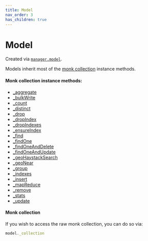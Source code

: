 ```yaml
---
title: Model
nav_order: 3
has_children: true
---
```


# Model

Created via [`manager.model`](../manager/model).

Models inherit most of the [monk collection](https://automattic.github.io/monk/docs/collection/) instance methods.

#### Monk collection instance methods:
  * [_aggregate](https://automattic.github.io/monk/docs/collection/aggregate.html)
  * [_bulkWrite](https://automattic.github.io/monk/docs/collection/bulkWrite.html)
  * [_count](https://automattic.github.io/monk/docs/collection/count.html)
  * [_distinct](https://automattic.github.io/monk/docs/collection/distinct.html)
  * [_drop](https://automattic.github.io/monk/docs/collection/drop.html)
  * [_dropIndex](https://automattic.github.io/monk/docs/collection/dropIndex.html)
  * [_dropIndexes](https://automattic.github.io/monk/docs/collection/dropIndexes.html)
  * [_ensureIndex](https://automattic.github.io/monk/docs/collection/ensureIndex.html)
  * [_find](https://automattic.github.io/monk/docs/collection/find.html)
  * [_findOne](https://automattic.github.io/monk/docs/collection/findOne.html)
  * [_findOneAndDelete](https://automattic.github.io/monk/docs/collection/findOneAndDelete.html)
  * [_findOneAndUpdate](https://automattic.github.io/monk/docs/collection/findOneAndUpdate.html)
  * [_geoHaystackSearch](https://automattic.github.io/monk/docs/collection/geoHaystackSearch.html)
  * [_geoNear](https://automattic.github.io/monk/docs/collection/geoNear.html)
  * [_group](https://automattic.github.io/monk/docs/collection/group.html)
  * [_indexes](https://automattic.github.io/monk/docs/collection/indexes.html)
  * [_insert](https://automattic.github.io/monk/docs/collection/insert.html)
  * [_mapReduce](https://automattic.github.io/monk/docs/collection/mapReduce.html)
  * [_remove](https://automattic.github.io/monk/docs/collection/remove.html)
  * [_stats](https://automattic.github.io/monk/docs/collection/stats.html)
  * [_update](https://automattic.github.io/monk/docs/collection/update.html)

#### Monk collection
 
If you wish to access the raw monk collection, you can do so via:
```js
model._collection
```
